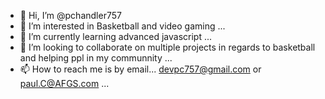 - 👋 Hi, I’m @pchandler757
- 👀 I’m interested in Basketball and video gaming ...
- 🌱 I’m currently learning advanced javascript ...
- 💞️ I’m looking to collaborate on multiple projects in regards to basketball and helping ppl in my communnity  ...
- 📫 How to reach me is by email... devpc757@gmail.com or paul.C@AFGS.com ...

<!---
pchandler757/pchandler757 is a ✨ special ✨ repository because its `README.md` (this file) appears on your GitHub profile.
You can click the Preview link to take a look at your changes.
--->
